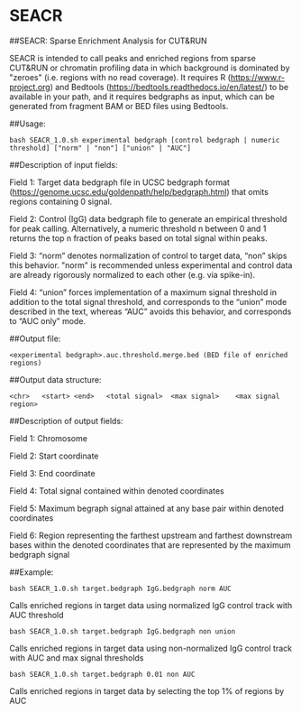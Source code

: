 # SEACR
##SEACR: Sparse Enrichment Analysis for CUT&RUN

SEACR is intended to call peaks and enriched regions from sparse CUT&RUN or chromatin profiling data in which background is dominated by "zeroes" (i.e. regions with no read coverage). It requires R (https://www.r-project.org) and Bedtools (https://bedtools.readthedocs.io/en/latest/) to be available in your path, and it requires bedgraphs as input, which can be generated from fragment BAM or BED files using Bedtools. 

##Usage: 

	bash SEACR_1.0.sh experimental bedgraph [control bedgraph | numeric threshold] ["norm" | "non"] ["union" | "AUC"]
	
##Description of input fields:

Field 1: Target data bedgraph file in UCSC bedgraph format (https://genome.ucsc.edu/goldenpath/help/bedgraph.html) that omits regions containing 0 signal.

Field 2: Control (IgG) data bedgraph file to generate an empirical threshold for peak calling. Alternatively, a numeric threshold n between 0 and 1 returns the top n fraction of peaks based on total signal within peaks. 

Field 3: “norm” denotes normalization of control to target data, “non” skips this behavior. "norm" is recommended unless experimental and control data are already rigorously normalized to each other (e.g. via spike-in).

Field 4: “union” forces implementation of a maximum signal threshold in addition to the total signal threshold, and corresponds to the “union” mode described in the text, whereas “AUC” avoids this behavior, and corresponds to “AUC only” mode.

##Output file:

	<experimental bedgraph>.auc.threshold.merge.bed (BED file of enriched regions)
##Output data structure: 
	
	<chr>	<start>	<end>	<total signal>	<max signal>	<max signal region>

##Description of output fields:

Field 1: Chromosome

Field 2: Start coordinate

Field 3: End coordinate

Field 4: Total signal contained within denoted coordinates

Field 5: Maximum begraph signal attained at any base pair within denoted coordinates

Field 6: Region representing the farthest upstream and farthest downstream bases within the denoted coordinates that are represented by the maximum bedgraph signal

##Example:

	bash SEACR_1.0.sh target.bedgraph IgG.bedgraph norm AUC
Calls enriched regions in target data using normalized IgG control track with AUC threshold
	
	bash SEACR_1.0.sh target.bedgraph IgG.bedgraph non union
Calls enriched regions in target data using non-normalized IgG control track with AUC and max signal thresholds 

	bash SEACR_1.0.sh target.bedgraph 0.01 non AUC
Calls enriched regions in target data by selecting the top 1% of regions by AUC
